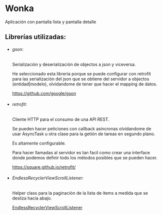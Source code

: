 # Wonka

Aplicación con pantalla lista y pantalla detalle

## Librerías utilizadas:
- ###### gson:
  Serialización y deserialización de objectos a json y viceversa.
  
  He seleccionado esta librería porque se puede configurar con retrofit
  para las serialización del json que se obtiene del servidor a objectos (entidad|modelo), 
  olvidandome de tener que hacer el mapping de datos.

  https://github.com/google/gson
 
- ###### retrofit:
  Cliente HTTP para el consumo de una API REST.
  
  Se pueden hacer peticiones con callback asincronas olvidandome de usar AsyncTask u otra clase para
  la getión de tareas en segundo plano.
  
  Es altamente configurable.
  
  Para hacer llamadas al servidor es tan facil como crear una interface donde podemos definir
  todo los métodos posibles que se pueden hacer.
 
  https://square.github.io/retrofit/

- ###### EndlessRecyclerViewScrollListener:
  Helper class para la paginación de la lista de ítems a medida que se desliza hacia abajo.
  
  [EndlessRecyclerViewScrollListener]( https://github.com/ardok/codepath/blob/master/TwitterClient/app/src/main/java/com/codepath/twitterclient/listeners/EndlessRecyclerViewScrollListener.java)

